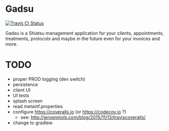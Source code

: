 # Gadsu

[![Travis CI Status](https://travis-ci.org/christophpickl/gadsu.svg?branch=master)](https://travis-ci.org/christophpickl/gadsu)

Gadsu is a Shiatsu management application for your clients, appointments, treatments, protocols and maybe in the future even for your invoices and more.



# TODO

* proper PROD logging (dev switch)
* persistence
* client UI
* UI tests
* splash screen
* read metainf.properties
* configure https://coveralls.io (or https://codecov.io ?)
    * see: http://jeroenmols.com/blog/2015/11/13/traviscoveralls/
* change to gradlew